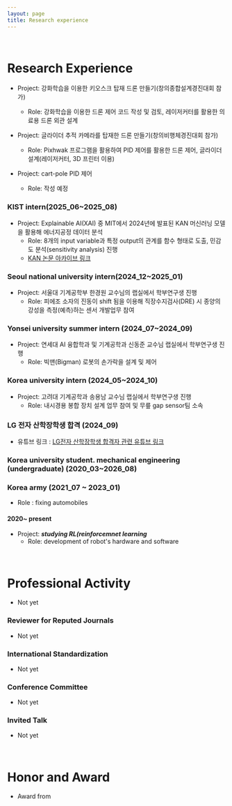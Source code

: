 ```yaml
---
layout: page
title: Research experience
---
```


<br/>


# Research Experience


* Project: 강화학습을 이용한 키오스크 탑재 드론 만들기(창의종합설계경진대회 참가)
  * Role: 강화학습을 이용한 드론 제어 코드 작성 및 검토, 레이저커터를 활용한 의료용 드론 외관 설계


* Project: 글라이더 추적 카메라를 탑재한 드론 만들기(창의비행체경진대회 참가) 
  * Role: Pixhwak 프로그램을 활용하여 PID 제어를 활용한 드론 제어, 글라이더 설계(레이저커터, 3D 프린터 이용)
 
 
* Project: cart-pole PID 제어
  * Role: 작성 예정
 
 
 

### KIST intern(2025_06~2025_08)

* Project: Explainable AI(XAI) 중 MIT에서 2024년에 발표된 KAN 머신러닝 모델을 활용해 에너지공정 데이터 분석 
  * Role: 8개의 input variable과 특정 output의 관계를 함수 형태로 도출, 민감도 분석(sensitivity analysis) 진행
  * [KAN 논문 아카이브 링크](https://arxiv.org/abs/2404.19756)

### Seoul national university intern(2024_12~2025_01)
* Project: 서울대 기계공학부 한경원 교수님의 랩실에서 학부연구생 진행
  * Role: 피에조 소자의 진동이 shift 됨을 이용해 직장수지검사(DRE) 시 종양의 강성을 측정(예측)하는 센서 개발업무 참여 

### Yonsei university summer intern (2024_07~2024_09)
* Project: 연세대 AI 융합학과 및 기계공학과 신동준 교수님 랩실에서 학부연구생 진행
  * Role: 빅맨(Bigman) 로봇의 손가락을 설계 및 제어

### Korea university intern (2024_05~2024_10)
* Project: 고려대 기계공학과 송용남 교수님 랩실에서 학부연구생 진행
  * Role: 내시경용 봉합 장치 설계 업무 참여 및 무릎 gap sensor팀 소속


### LG 전자 산학장학생 합격 (2024_09)
* 유튜브 링크 :  [LG전자 산학장학생 합격자 관련 유튜브 링크](https://www.youtube.com/watch?v=3aS_aEUid34)


  




### Korea university student. mechanical engineering (undergraduate)  (2020_03~2026_08)  



### Korea army (2021_07 ~ 2023_01) 
* Role : fixing automobiles

  

#### 2020~ present

* Project: _**studying RL(reinforcemnet learning**_
  * Role: development of robot's hardware and software


<br/>

# Professional Activity
* Not yet

### Reviewer for Reputed Journals
*  Not yet


### International Standardization
*  Not yet



### Conference Committee
*  Not yet

### Invited Talk
*  Not yet


<br/>

# Honor and Award

* Award from 
